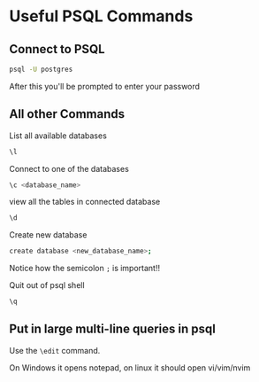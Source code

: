 # Useful PSQL Commands

## Connect to PSQL

```bash
psql -U postgres
```

After this you'll be prompted to enter your password

## All other Commands

List all available databases

```bash
\l 
```

Connect to one of the databases

```bash 
\c <database_name>
```

view all the tables in connected database 

```bash 
\d 
```

Create new database

```bash
create database <new_database_name>;
```

Notice how the semicolon `;` is important!!

Quit out of psql shell

```bash
\q 
```

## Put in large multi-line queries in psql 

Use the `\edit` command.

On Windows it opens notepad, on linux it should open vi/vim/nvim
